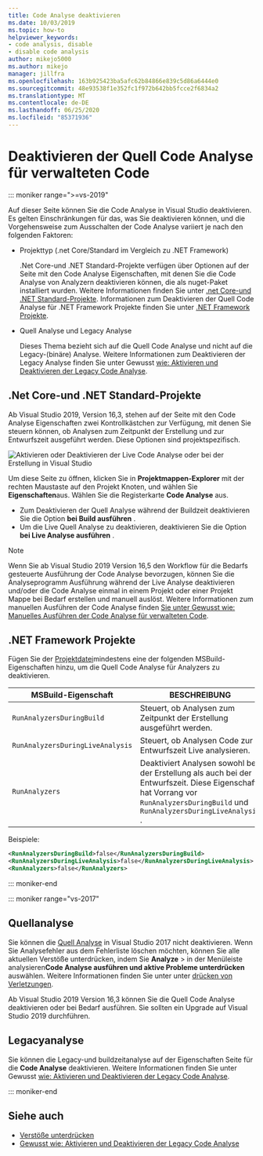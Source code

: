 ```yaml
---
title: Code Analyse deaktivieren
ms.date: 10/03/2019
ms.topic: how-to
helpviewer_keywords:
- code analysis, disable
- disable code analysis
author: mikejo5000
ms.author: mikejo
manager: jillfra
ms.openlocfilehash: 163b925423ba5afc62b84866e839c5d86a6444e0
ms.sourcegitcommit: 48e93538f1e352fc1f972b642bb5fcce2f6834a2
ms.translationtype: MT
ms.contentlocale: de-DE
ms.lasthandoff: 06/25/2020
ms.locfileid: "85371936"
---
```

# <a name="how-to-disable-source-code-analysis-for-managed-code"></a>Deaktivieren der Quell Code Analyse für verwalteten Code

::: moniker range=">=vs-2019"

Auf dieser Seite können Sie die Code Analyse in Visual Studio deaktivieren. Es gelten Einschränkungen für das, was Sie deaktivieren können, und die Vorgehensweise zum Ausschalten der Code Analyse variiert je nach den folgenden Faktoren:

- Projekttyp (.net Core/Standard im Vergleich zu .NET Framework)

  .Net Core-und .NET Standard-Projekte verfügen über Optionen auf der Seite mit den Code Analyse Eigenschaften, mit denen Sie die Code Analyse von Analyzern deaktivieren können, die als nuget-Paket installiert wurden. Weitere Informationen finden Sie unter [.net Core-und .NET Standard-Projekte](#net-core-and-net-standard-projects). Informationen zum Deaktivieren der Quell Code Analyse für .NET Framework Projekte finden Sie unter [.NET Framework Projekte](#net-framework-projects).

- Quell Analyse und Legacy Analyse

  Dieses Thema bezieht sich auf die Quell Code Analyse und nicht auf die Legacy-(binäre) Analyse. Weitere Informationen zum Deaktivieren der Legacy Analyse finden Sie unter Gewusst [wie: Aktivieren und Deaktivieren der Legacy Code Analyse](how-to-enable-and-disable-automatic-code-analysis-for-managed-code.md).

## <a name="net-core-and-net-standard-projects"></a>.Net Core-und .NET Standard-Projekte

Ab Visual Studio 2019, Version 16,3, stehen auf der Seite mit den Code Analyse Eigenschaften zwei Kontrollkästchen zur Verfügung, mit denen Sie steuern können, ob Analysen zum Zeitpunkt der Erstellung und zur Entwurfszeit ausgeführt werden. Diese Optionen sind projektspezifisch.

![Aktivieren oder Deaktivieren der Live Code Analyse oder bei der Erstellung in Visual Studio](media/run-on-build-run-live-analysis.png)

Um diese Seite zu öffnen, klicken Sie in **Projektmappen-Explorer** mit der rechten Maustaste auf den Projekt Knoten, und wählen Sie **Eigenschaften**aus. Wählen Sie die Registerkarte **Code Analyse** aus.

- Zum Deaktivieren der Quell Analyse während der Buildzeit deaktivieren Sie die Option **bei Build ausführen** .
- Um die Live Quell Analyse zu deaktivieren, deaktivieren Sie die Option **bei Live Analyse ausführen** .

> [!NOTE]
> Wenn Sie ab Visual Studio 2019 Version 16,5 den Workflow für die Bedarfs gesteuerte Ausführung der Code Analyse bevorzugen, können Sie die Analyseprogramm Ausführung während der Live Analyse deaktivieren und/oder die Code Analyse einmal in einem Projekt oder einer Projekt Mappe bei Bedarf erstellen und manuell auslöst. Weitere Informationen zum manuellen Ausführen der Code Analyse finden [Sie unter Gewusst wie: Manuelles Ausführen der Code Analyse für verwalteten Code](how-to-run-code-analysis-manually-for-managed-code.md).  

## <a name="net-framework-projects"></a>.NET Framework Projekte

Fügen Sie der [Projektdatei](../ide/solutions-and-projects-in-visual-studio.md#project-file)mindestens eine der folgenden MSBuild-Eigenschaften hinzu, um die Quell Code Analyse für Analyzers zu deaktivieren.

| MSBuild-Eigenschaft | BESCHREIBUNG | Standard |
| - | - | - |
| `RunAnalyzersDuringBuild` | Steuert, ob Analysen zum Zeitpunkt der Erstellung ausgeführt werden. | `true` |
| `RunAnalyzersDuringLiveAnalysis` | Steuert, ob Analysen Code zur Entwurfszeit Live analysieren. | `true` |
| `RunAnalyzers` | Deaktiviert Analysen sowohl bei der Erstellung als auch bei der Entwurfszeit. Diese Eigenschaft hat Vorrang vor `RunAnalyzersDuringBuild` und `RunAnalyzersDuringLiveAnalysis` . | `true` |

Beispiele:

```xml
<RunAnalyzersDuringBuild>false</RunAnalyzersDuringBuild>
<RunAnalyzersDuringLiveAnalysis>false</RunAnalyzersDuringLiveAnalysis>
<RunAnalyzers>false</RunAnalyzers>
```

::: moniker-end

::: moniker range="vs-2017"

## <a name="source-analysis"></a>Quellanalyse

Sie können die [Quell Analyse](roslyn-analyzers-overview.md) in Visual Studio 2017 nicht deaktivieren. Wenn Sie Analysefehler aus dem Fehlerliste löschen möchten, können Sie alle aktuellen Verstöße unterdrücken, indem Sie **Analyze**  >  in der Menüleiste analysieren**Code Analyse ausführen und aktive Probleme unterdrücken** auswählen. Weitere Informationen finden Sie unter unter [drücken von Verletzungen](use-roslyn-analyzers.md#suppress-violations).

Ab Visual Studio 2019 Version 16,3 können Sie die Quell Code Analyse deaktivieren oder bei Bedarf ausführen. Sie sollten ein Upgrade auf Visual Studio 2019 durchführen.

## <a name="legacy-analysis"></a>Legacyanalyse

Sie können die Legacy-und buildzeitanalyse auf der Eigenschaften Seite für die **Code Analyse** deaktivieren. Weitere Informationen finden Sie unter Gewusst [wie: Aktivieren und Deaktivieren der Legacy Code Analyse](how-to-enable-and-disable-automatic-code-analysis-for-managed-code.md).

::: moniker-end

## <a name="see-also"></a>Siehe auch

- [Verstöße unterdrücken](use-roslyn-analyzers.md#suppress-violations)
- [Gewusst wie: Aktivieren und Deaktivieren der Legacy Code Analyse](how-to-enable-and-disable-automatic-code-analysis-for-managed-code.md)
